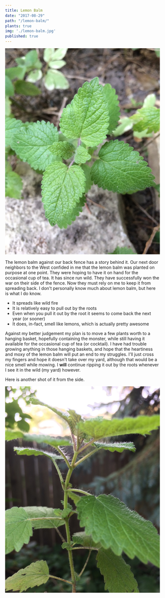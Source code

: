 ```yaml
---
title: Lemon Balm
date: "2017-08-29"
path: "/lemon-balm/"
plants: true
img: './lemon-balm.jpg'
published: true
---
```


![Top view of lemon balm in Milwaukee, Wisconsin](./lemon-balm.jpg)

The lemon balm against our back fence has a story behind it. Our next door neighbors to the West confided in me that the lemon balm was planted on purpose at one point. They were hoping to have it on hand for the occasional cup of tea. It has since run wild. They have successfully won the war on their side of the fence. Now they must rely on me to keep it from spreading back. I don't personally know much about lemon balm, but here is what I do know.

* It spreads like wild fire
* It is relatively easy to pull out by the roots
* Even when you pull it out by the root it seems to come back the next year (or sooner)
* It does, in-fact, smell like lemons, which is actually pretty awesome

Against my better judgement my plan is to move a few plants worth to a hanging basket, hopefully containing the monster, while still having it available for the occasional cup of tea (or cocktail). I have had trouble growing anything in those hanging baskets, and hope that the heartiness and moxy of the lemon balm will put an end to my struggles. I'll just cross my fingers and hope it doesn't take over my yard, although that would be a nice smell while mowing. I **will** continue ripping it out by the roots whenever I see it in the wild (my yard) however.

Here is another shot of it from the side.

![Side angle of lemon balm in Milwaukee, Wisconsin](./lemon-balm-2.jpg)
